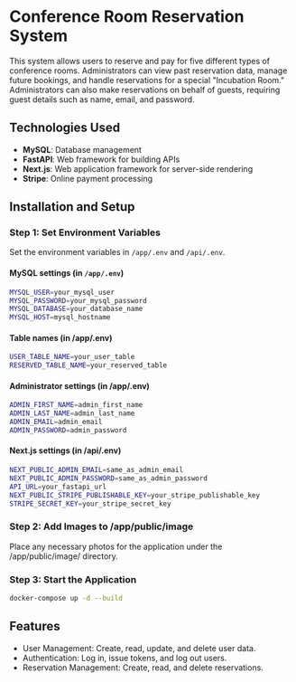 # Conference Room Reservation System

This system allows users to reserve and pay for five different types of conference rooms. Administrators can view past reservation data, manage future bookings, and handle reservations for a special "Incubation Room." Administrators can also make reservations on behalf of guests, requiring guest details such as name, email, and password.

## Technologies Used

- **MySQL**: Database management
- **FastAPI**: Web framework for building APIs
- **Next.js**: Web application framework for server-side rendering
- **Stripe**: Online payment processing

## Installation and Setup

### Step 1: Set Environment Variables

Set the environment variables in `/app/.env` and `/api/.env`.

#### MySQL settings (in `/app/.env`)
```bash
MYSQL_USER=your_mysql_user
MYSQL_PASSWORD=your_mysql_password
MYSQL_DATABASE=your_database_name
MYSQL_HOST=mysql_hostname
```
#### Table names (in /app/.env)
```bash
USER_TABLE_NAME=your_user_table
RESERVED_TABLE_NAME=your_reserved_table
```
#### Administrator settings (in /app/.env)
```bash
ADMIN_FIRST_NAME=admin_first_name
ADMIN_LAST_NAME=admin_last_name
ADMIN_EMAIL=admin_email
ADMIN_PASSWORD=admin_password
```
#### Next.js settings (in /api/.env)
```bash
NEXT_PUBLIC_ADMIN_EMAIL=same_as_admin_email
NEXT_PUBLIC_ADMIN_PASSWORD=same_as_admin_password
API_URL=your_fastapi_url
NEXT_PUBLIC_STRIPE_PUBLISHABLE_KEY=your_stripe_publishable_key
STRIPE_SECRET_KEY=your_stripe_secret_key
```
### Step 2: Add Images to /app/public/image
Place any necessary photos for the application under the /app/public/image/ directory.

### Step 3: Start the Application
```bash
docker-compose up -d --build
```

## Features
- User Management: Create, read, update, and delete user data.
- Authentication: Log in, issue tokens, and log out users.
- Reservation Management: Create, read, and delete reservations.
